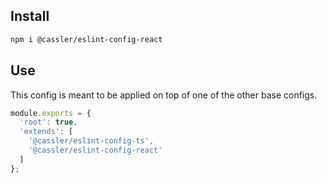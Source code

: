 ## Install

```sh
npm i @cassler/eslint-config-react
```


## Use

This config is meant to be applied on top of one of the other base configs.

```js
module.exports = {
  'root': true,
  'extends': [
    '@cassler/eslint-config-ts',
    '@cassler/eslint-config-react'
  ]
};
```
